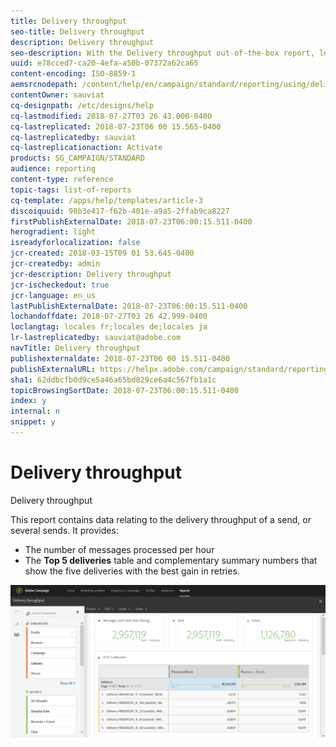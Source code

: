 ```yaml
---
title: Delivery throughput
seo-title: Delivery throughput
description: Delivery throughput
seo-description: With the Delivery throughput out-of-the-box report, learn about the success of your delivery.
uuid: e78cced7-ca20-4efa-a50b-07372a62ca65
content-encoding: ISO-8859-1
aemsrcnodepath: /content/help/en/campaign/standard/reporting/using/delivery-throughput
contentOwner: sauviat
cq-designpath: /etc/designs/help
cq-lastmodified: 2018-07-27T03 26 43.000-0400
cq-lastreplicated: 2018-07-23T06 00 15.565-0400
cq-lastreplicatedby: sauviat
cq-lastreplicationaction: Activate
products: SG_CAMPAIGN/STANDARD
audience: reporting
content-type: reference
topic-tags: list-of-reports
cq-template: /apps/help/templates/article-3
discoiquuid: 98b3e417-f62b-401e-a9a5-2ffab9ca8227
firstPublishExternalDate: 2018-07-23T06:00:15.511-0400
herogradient: light
isreadyforlocalization: false
jcr-created: 2018-03-15T09 01 53.645-0400
jcr-createdby: admin
jcr-description: Delivery throughput
jcr-ischeckedout: true
jcr-language: en_us
lastPublishExternalDate: 2018-07-23T06:00:15.511-0400
lochandoffdate: 2018-07-27T03 26 42.999-0400
loclangtag: locales fr;locales de;locales ja
lr-lastreplicatedby: sauviat@adobe.com
navTitle: Delivery throughput
publishexternaldate: 2018-07-23T06 00 15.511-0400
publishExternalURL: https://helpx.adobe.com/campaign/standard/reporting/using/delivery-throughput.html
sha1: 62ddbcfb0d9ce5a46a65bd829ce6a4c567fb1a1c
topicBrowsingSortDate: 2018-07-23T06:00:15.511-0400
index: y
internal: n
snippet: y
---
```


# Delivery throughput

Delivery throughput

This report contains data relating to the delivery throughput of a send, or several sends. It provides:

* The number of messages processed per hour
* The **Top 5 deliveries** table and complementary summary numbers that show the five deliveries with the best gain in retries.

![](assets/delivery_reports_1.png)


